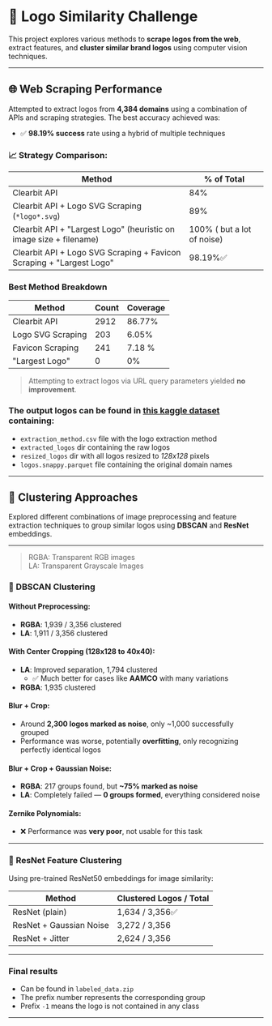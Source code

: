 # 🧠 Logo Similarity Challenge

This project explores various methods to **scrape logos from the web**, extract features, and **cluster similar brand logos** using computer vision techniques.

---

## 🌐 Web Scraping Performance

Attempted to extract logos from **4,384 domains** using a combination of APIs and scraping strategies. The best accuracy achieved was:

- ✅ **98.19% success** rate using a hybrid of multiple techniques

### 📈 Strategy Comparison:

| Method                                                                | % of Total              |
|-----------------------------------------------------------------------|-------------------------|
| Clearbit API                                                          | 84%                     |
| Clearbit API + Logo SVG Scraping (`*logo*.svg`)                       | 89%                     |
| Clearbit API + "Largest Logo" (heuristic on image size + filename)    | 100% ( but a lot of noise) |
| Clearbit API + Logo SVG Scraping +  Favicon Scraping + "Largest Logo" | 98.19%✅                 | 

### Best Method Breakdown
| Method                                                  | Count | Coverage |
|---------------------------------------------------------|-------|----------|
| Clearbit API                                            | 2912  | 86.77%   |
| Logo SVG Scraping                                       | 203   | 6.05%    |
| Favicon Scraping                                        | 241   | 7.18 %   |
| "Largest Logo"                                          | 0     | 0%       |

>  Attempting to extract logos via URL query parameters yielded **no improvement**.
### The output logos can be found in [this kaggle dataset](https://www.kaggle.com/datasets/mihaildanutdogaru/logo-similarity-data) containing:
- `extraction_method.csv` file with the logo extraction method
- `extracted_logos` dir containing the raw logos
- `resized_logos` dir with all logos resized to *128x128* pixels
- `logos.snappy.parquet` file containing the original domain names

---

## 🤖 Clustering Approaches

Explored different combinations of image preprocessing and feature extraction techniques to group similar logos using **DBSCAN** and **ResNet** embeddings.

---
> RGBA: Transparent RGB images  
> LA: Transparent Grayscale Images
### 📌 DBSCAN Clustering

#### Without Preprocessing:
- **RGBA**: 1,939 / 3,356 clustered  
- **LA**: 1,911 / 3,356 clustered

#### With Center Cropping (128x128 to 40x40):
- **LA**: Improved separation, 1,794 clustered  
  - ✅ Much better for cases like **AAMCO** with many variations  
- **RGBA**: 1,935 clustered

#### Blur + Crop:
- Around **2,300 logos marked as noise**, only ~1,000 successfully grouped  
- Performance was worse, potentially **overfitting**, only recognizing perfectly identical logos

#### Blur + Crop + Gaussian Noise:
- **RGBA**: 217 groups found, but **~75% marked as noise**  
- **LA**: Completely failed — **0 groups formed**, everything considered noise

#### Zernike Polynomials:
- ❌ Performance was **very poor**, not usable for this task

---

### 🧬 ResNet Feature Clustering

Using pre-trained ResNet50 embeddings for image similarity:

| Method                  | Clustered Logos / Total |
|-------------------------|--------------------------|
| ResNet (plain)          | 1,634 / 3,356✅            |
| ResNet + Gaussian Noise | 3,272 / 3,356            |
| ResNet + Jitter         | 2,624 / 3,356            |

--- 
### Final results 
- Can be found in `labeled_data.zip`
- The prefix number represents the corresponding group
- Prefix `-1` means the logo is not contained in any class

---


